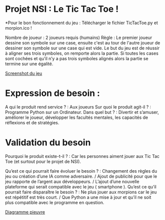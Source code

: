 # Projet NSI : Le Tic Tac Toe !

*Pour le bon fonctionnement du jeu :
Télécharger le fichier TicTacToe.py et morpion.ico !

Nombre de joueur : 2 joueurs requis (humains)
Règle : Le premier joueur dessine son symbole sur une case, ensuite c'est au tour de l'autre joueur de dessiner son symbole sur une case qui est vide.
Le but du jeu est de réussir à aligner ses trois symboles, on remporte alors la partie. Si toutes les cases sont cochées et qu’il n’y a pas trois symboles alignés alors la partie se termine sur une égalité.

[Screenshot du jeu](https://user-images.githubusercontent.com/72768800/120205801-a8b85600-c22a-11eb-82c3-d932b47248e8.png)

# Expression de besoin :
A qui le produit rend service ? : Aux joueurs
Sur quoi le produit agit-il ? : Programme Python sur un Ordinateur.
Dans quel but ? : Divertir et s’amuser, améliorer le joueur, développer les facultés mentales, les capacités de réflexions et de stratégies.
	
# Validation du besoin
Pourquoi le produit existe-t-il ? : Car les personnes aiment jouer aux Tic Tac Toe (et surtout pour le projet de NSI).

Qu’est ce qui pourrait faire évoluer le besoin ? : Changement des règles du jeu ou création d’une IA comme adversaire. / Ajout de publicité pour que le jeu rapporte de l’argent aux développeurs. / L’ajout d’une nouvelle plateforme qui serait compatible avec le jeu ( smartphone ).
Qu’est ce qu’il pourrait faire disparaître le besoin ? : Ne plus jouer aux morpions car le jeu est répétitif est très court. / Que Python a une mise à jour et qu’il ne soit plus compatible avec le programme en question.

[Diagramme pieuvre](https://user-images.githubusercontent.com/72768800/120206638-bde1b480-c22b-11eb-902d-8d269df70925.png)
